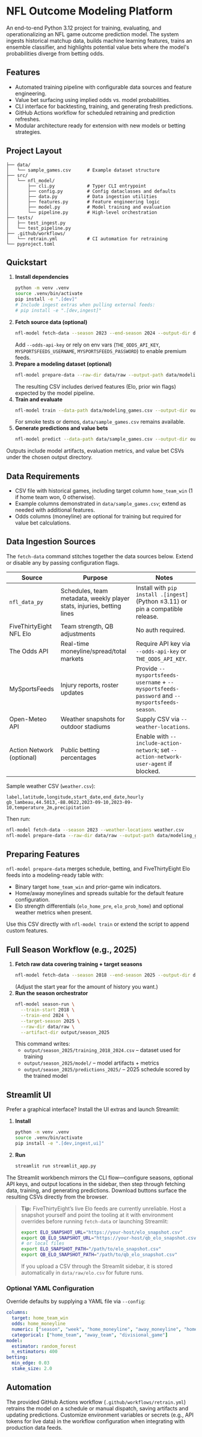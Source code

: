 # NFL Outcome Modeling Platform

An end-to-end Python 3.12 project for training, evaluating, and operationalizing an NFL game outcome prediction model. The system ingests historical matchup data, builds machine learning features, trains an ensemble classifier, and highlights potential value bets where the model's probabilities diverge from betting odds.

## Features
- Automated training pipeline with configurable data sources and feature engineering.
- Value bet surfacing using implied odds vs. model probabilities.
- CLI interface for backtesting, training, and generating fresh predictions.
- GitHub Actions workflow for scheduled retraining and prediction refreshes.
- Modular architecture ready for extension with new models or betting strategies.

## Project Layout
```
├── data/
│   └── sample_games.csv      # Example dataset structure
├── src/
│   └── nfl_model/
│       ├── cli.py            # Typer CLI entrypoint
│       ├── config.py         # Config dataclasses and defaults
│       ├── data.py           # Data ingestion utilities
│       ├── features.py       # Feature engineering logic
│       ├── model.py          # Model training and evaluation
│       └── pipeline.py       # High-level orchestration
├── tests/
│   ├── test_ingest.py
│   └── test_pipeline.py
├── .github/workflows/
│   └── retrain.yml           # CI automation for retraining
└── pyproject.toml
```

## Quickstart
1. **Install dependencies**
   ```bash
   python -m venv .venv
   source .venv/bin/activate
   pip install -e ".[dev]"
   # Include ingest extras when pulling external feeds:
   # pip install -e ".[dev,ingest]"
   ```
2. **Fetch source data (optional)**
   ```bash
   nfl-model fetch-data --season 2023 --end-season 2024 --output-dir data/raw
   ```
   Add `--odds-api-key` or rely on env vars (`THE_ODDS_API_KEY`, `MYSPORTSFEEDS_USERNAME`, `MYSPORTSFEEDS_PASSWORD`) to enable premium feeds.
3. **Prepare a modeling dataset (optional)**
   ```bash
   nfl-model prepare-data --raw-dir data/raw --output-path data/modeling_games.csv --season 2023 --season 2024
   ```
   The resulting CSV includes derived features (Elo, prior win flags) expected by the model pipeline.
4. **Train and evaluate**
   ```bash
   nfl-model train --data-path data/modeling_games.csv --output-dir output
   ```
   For smoke tests or demos, `data/sample_games.csv` remains available.
5. **Generate predictions and value bets**
   ```bash
   nfl-model predict --data-path data/sample_games.csv --output-dir output --odds-column closing_odds
   ```

Outputs include model artifacts, evaluation metrics, and value bet CSVs under the chosen output directory.

## Data Requirements
- CSV file with historical games, including target column `home_team_win` (1 if home team won, 0 otherwise).
- Example columns demonstrated in `data/sample_games.csv`; extend as needed with additional features.
- Odds columns (moneyline) are optional for training but required for value bet calculations.

## Data Ingestion Sources
The `fetch-data` command stitches together the data sources below. Extend or disable any by passing configuration flags.

| Source | Purpose | Notes |
| --- | --- | --- |
| `nfl_data_py` | Schedules, team metadata, weekly player stats, injuries, betting lines | Install with `pip install .[ingest]` (Python ≤3.11) or pin a compatible release. |
| FiveThirtyEight NFL Elo | Team strength, QB adjustments | No auth required. |
| The Odds API | Real-time moneyline/spread/total markets | Require API key via `--odds-api-key` or `THE_ODDS_API_KEY`. |
| MySportsFeeds | Injury reports, roster updates | Provide `--mysportsfeeds-username` + `--mysportsfeeds-password` and `--mysportsfeeds-season`. |
| Open-Meteo API | Weather snapshots for outdoor stadiums | Supply CSV via `--weather-locations`. |
| Action Network (optional) | Public betting percentages | Enable with `--include-action-network`; set `--action-network-user-agent` if blocked. |

Sample weather CSV (`weather.csv`):
```csv
label,latitude,longitude,start_date,end_date,hourly
gb_lambeau,44.5013,-88.0622,2023-09-10,2023-09-10,temperature_2m,precipitation
```
Then run:
```bash
nfl-model fetch-data --season 2023 --weather-locations weather.csv
nfl-model prepare-data --raw-dir data/raw --output-path data/modeling_games.csv
```

## Preparing Features
`nfl-model prepare-data` merges schedule, betting, and FiveThirtyEight Elo feeds into a modeling-ready table with:
- Binary target `home_team_win` and prior-game win indicators.
- Home/away moneylines and spreads suitable for the default feature configuration.
- Elo strength differentials (`elo_home_pre`, `elo_prob_home`) and optional weather metrics when present.

Use this CSV directly with `nfl-model train` or extend the script to append custom features.

## Full Season Workflow (e.g., 2025)
1. **Fetch raw data covering training + target seasons**
   ```bash
   nfl-model fetch-data --season 2018 --end-season 2025 --output-dir data/raw
   ```
   (Adjust the start year for the amount of history you want.)
2. **Run the season orchestrator**
   ```bash
   nfl-model season-run \
     --train-start 2018 \
     --train-end 2024 \
     --target-season 2025 \
     --raw-dir data/raw \
     --artifact-dir output/season_2025
   ```
   This command writes:
   - `output/season_2025/training_2018_2024.csv` – dataset used for training
   - `output/season_2025/model/` – model artifacts + metrics
   - `output/season_2025/predictions_2025/` – 2025 schedule scored by the trained model

## Streamlit UI
Prefer a graphical interface? Install the UI extras and launch Streamlit:

1. **Install**
   ```bash
   python -m venv .venv
   source .venv/bin/activate
   pip install -e ".[dev,ingest,ui]"
   ```
2. **Run**
   ```bash
   streamlit run streamlit_app.py
   ```

The Streamlit workbench mirrors the CLI flow—configure seasons, optional API keys, and output locations in the sidebar, then step through fetching data, training, and generating predictions. Download buttons surface the resulting CSVs directly from the browser.

> **Tip:** FiveThirtyEight’s live Elo feeds are currently unreliable. Host a snapshot yourself and point the tooling at it with environment overrides before running `fetch-data` or launching Streamlit:
> ```bash
> export ELO_SNAPSHOT_URL="https://your-host/elo_snapshot.csv"
> export QB_ELO_SNAPSHOT_URL="https://your-host/qb_elo_snapshot.csv"
> # or local files
> export ELO_SNAPSHOT_PATH="/path/to/elo_snapshot.csv"
> export QB_ELO_SNAPSHOT_PATH="/path/to/qb_elo_snapshot.csv"
> ```
> If you upload a CSV through the Streamlit sidebar, it is stored automatically in `data/raw/elo.csv` for future runs.

### Optional YAML Configuration
Override defaults by supplying a YAML file via `--config`:
```yaml
columns:
  target: home_team_win
  odds: home_moneyline
  numeric: ["season", "week", "home_moneyline", "away_moneyline", "home_spread", "away_spread"]
  categorical: ["home_team", "away_team", "divisional_game"]
model:
  estimator: random_forest
  n_estimators: 400
betting:
  min_edge: 0.03
  stake_size: 2.0
```

## Automation
The provided GitHub Actions workflow (`.github/workflows/retrain.yml`) retrains the model on a schedule or manual dispatch, saving artifacts and updating predictions. Customize environment variables or secrets (e.g., API tokens for live data) in the workflow configuration when integrating with production data feeds.
